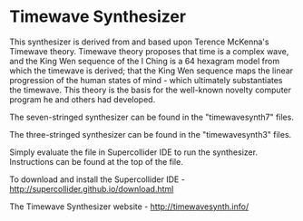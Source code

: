# Timewave Synthesizer
This synthesizer is derived from and based upon Terence McKenna's Timewave theory. Timewave theory proposes that time is a complex wave, and the King Wen sequence of the I Ching is a 64 hexagram model from which the timewave is derived; that the King Wen sequence maps the linear progression of the human states of mind - which ultimately substantiates the timewave. This theory is the basis for the well-known novelty computer program he and others had developed. 

The seven-stringed synthesizer can be found in the "timewavesynth7" files. 

The three-stringed synthesizer can be found in the "timewavesynth3" files.

Simply evaluate the file in Supercollider IDE to run the synthesizer. Instructions can be found at the top of the file.

To download and install the Supercollider IDE - http://supercollider.github.io/download.html

The Timewave Synthesizer website - http://timewavesynth.info/

